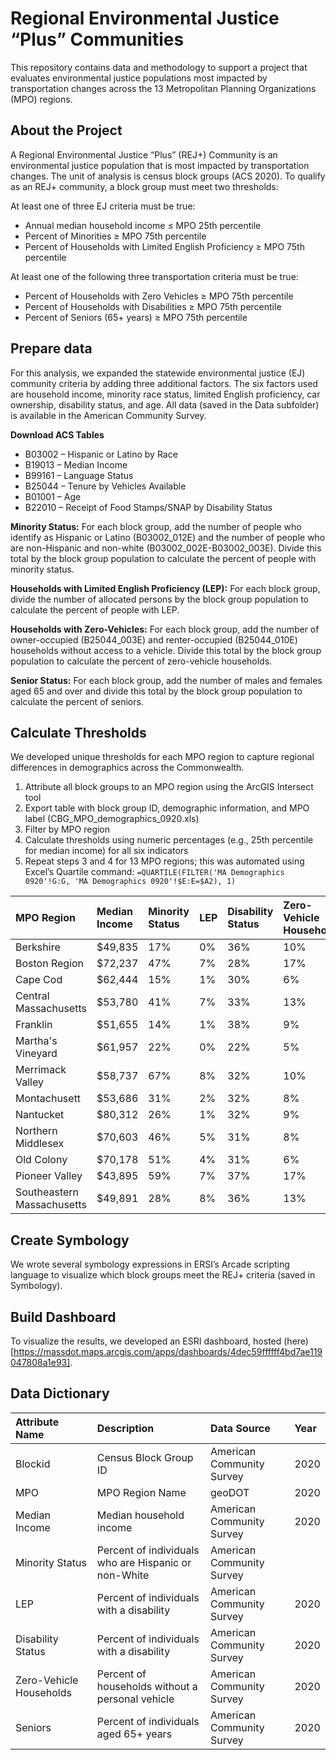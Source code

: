 # Regional Environmental Justice “Plus” Communities
This repository contains data and methodology to support a project that evaluates environmental justice populations most impacted by transportation changes across the 13 Metropolitan Planning Organizations (MPO) regions. 
## About the Project
A Regional Environmental Justice “Plus” (REJ+) Community is an environmental justice population that is most impacted by transportation changes. The unit of analysis is census block groups (ACS 2020). 
To qualify as an REJ+ community, a block group must meet two thresholds:

At least one of three EJ criteria must be true:
- Annual median household income ≤ MPO 25th percentile
- Percent of Minorities ≥ MPO 75th percentile 
- Percent of Households with Limited English Proficiency ≥ MPO 75th percentile 

At least one of the following three transportation criteria must be true: 
- Percent of Households with Zero Vehicles ≥ MPO 75th percentile 
- Percent of Households with Disabilities ≥ MPO 75th percentile 
- Percent of Seniors (65+ years) ≥ MPO 75th percentile

## Prepare data
For this analysis, we expanded the statewide environmental justice (EJ) community criteria by adding three additional factors. The six factors used are household income, minority race status, limited English proficiency, car ownership, disability status, and age.  All data (saved in the Data subfolder) is available in the American Community Survey.

**Download ACS Tables**
- B03002 – Hispanic or Latino by Race
- B19013 – Median Income
- B99161 – Language Status 
- B25044 – Tenure by Vehicles Available 
- B01001 – Age
- B22010 – Receipt of Food Stamps/SNAP by Disability Status

**Minority Status:** For each block group, add the number of people who identify as Hispanic or Latino (B03002_012E) and the number of people who are non-Hispanic and non-white (B03002_002E-B03002_003E). Divide this total by the block group population to calculate the percent of people with minority status.

**Households with Limited English Proficiency (LEP):** For each block group, divide the number of allocated persons by the block group population to calculate the percent of people with LEP.

**Households with Zero-Vehicles:** For each block group, add the number of owner-occupied (B25044_003E) and renter-occupied (B25044_010E) households without access to a vehicle.  Divide this total by the block group population to calculate the percent of zero-vehicle households.

**Senior Status:** For each block group, add the number of males and females aged 65 and over and divide this total by the block group population to calculate the percent of seniors.

## Calculate Thresholds
We developed unique thresholds for each MPO region to capture regional differences in demographics across the Commonwealth.
1.	Attribute all block groups to an MPO region using the ArcGIS Intersect tool
2.	Export table with block group ID, demographic information, and MPO label (CBG_MPO_demographics_0920.xls)
3.	Filter by MPO region
4.	Calculate thresholds using numeric percentages (e.g., 25th percentile for median income) for all six indicators 
5.	Repeat steps 3 and 4 for 13 MPO regions; this was automated using Excel’s Quartile command:
```=QUARTILE(FILTER('MA Demographics 0920'!G:G, 'MA Demographics 0920'!$E:E=$A2), 1)```

| MPO Region  | Median Income | Minority Status | LEP | Disability Status | Zero-Vehicle Households | Seniors
| :------------- | :------------- | :------------- | :------------- | :------------- | :------------- | :------------- |
Berkshire	| $49,835 |	17% |	0% | 36% | 10% | 31%
Boston Region	| $72,237 |	47%	| 7%| 28% |	17% |	21%
Cape Cod	| $62,444 |	15% |	1% |	30%	| 6% | 42%
Central Massachusetts	| $53,780 |	41%	| 7% |	33%	|13%|21%
Franklin	| $51,655 |	14% |	1% |	38% |	9% |	27%
Martha's Vineyard	| $61,957 | 22% |	0% |	22% |	5%	| 35%
Merrimack Valley | $58,737 |	67% |	8%	| 32% |	10%	| 21%
Montachusett	| $53,686 | 31% |	2% |	32%	| 8%| 21%
Nantucket	| $80,312 |26%	| 1%| 32%	| 9% |	33%
Northern Middlesex	| $70,603 | 46%	| 5% |	31%	| 8% |	19%
Old Colony	| $70,178 | 51% |	4%	| 31%	| 6% |	22%
Pioneer Valley	| $43,895 |	59%	| 7%	| 37%	| 17%	| 24%
Southeastern Massachusetts |	 $49,891 |	28%	 | 8%	| 36%	| 13%	| 23%

## Create Symbology
We wrote several symbology expressions in ERSI’s Arcade scripting language to visualize which block groups meet the REJ+ criteria (saved in Symbology). 

## Build Dashboard 
To visualize the results, we developed an ESRI dashboard, hosted (here)[https://massdot.maps.arcgis.com/apps/dashboards/4dec59ffffff4bd7ae119047808a1e93].

## Data Dictionary 
| Attribute Name  | Description | Data Source | Year | 
| :------------- | :------------- | :------------- | :------------- | 
Blockid | Census Block Group ID | American Community Survey | 2020
MPO | MPO Region Name | geoDOT | 2020
Median Income | Median household income | American Community Survey | 2020
Minority Status | Percent of individuals who are Hispanic or non-White | American Community Survey 
LEP | Percent of individuals with a disability | American Community Survey | 2020
Disability Status | Percent of individuals with a disability | American Community Survey | 2020 
Zero-Vehicle Households | Percent of households without a personal vehicle | American Community Survey | 2020
Seniors | Percent of individuals aged 65+ years | American Community Survey | 2020 


